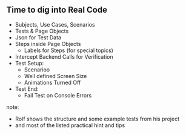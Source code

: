 ## Time to dig into Real Code

   * Subjects, Use Cases, Scenarios   
   * Tests & Page Objects
   * Json for Test Data
   * Steps inside Page Objects
     * Labels for Steps (for special topics)
   * Intercept Backend Calls for Verification  
   * Test Setup:
       * Scenarioo
       * Well defined Screen Size
       * Animations Turned Off       
   * Test End:
       * Fail Test on Console Errors

note:

* Rolf shows the structure and some example tests from his project
* and most of the listed practical hint and tips
